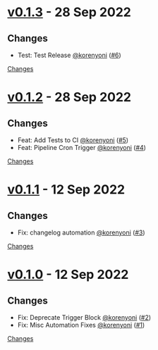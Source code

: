 <a name="v0.1.3"></a>
# [v0.1.3](https://github.com/korenyoni/terraform-provider-codefresh/releases/tag/v0.1.3) - 28 Sep 2022

## Changes
- Test: Test Release [@korenyoni](https://github.com/korenyoni) ([#6](https://github.com/korenyoni/terraform-provider-codefresh/issues/6))


[Changes][v0.1.3]


<a name="v0.1.2"></a>
# [v0.1.2](https://github.com/korenyoni/terraform-provider-codefresh/releases/tag/v0.1.2) - 28 Sep 2022

## Changes
- Feat: Add Tests to CI [@korenyoni](https://github.com/korenyoni) ([#5](https://github.com/korenyoni/terraform-provider-codefresh/issues/5))
- Feat: Pipeline Cron Trigger [@korenyoni](https://github.com/korenyoni) ([#4](https://github.com/korenyoni/terraform-provider-codefresh/issues/4))


[Changes][v0.1.2]


<a name="v0.1.1"></a>
# [v0.1.1](https://github.com/korenyoni/terraform-provider-codefresh/releases/tag/v0.1.1) - 12 Sep 2022

## Changes
- Fix: changelog automation [@korenyoni](https://github.com/korenyoni) ([#3](https://github.com/korenyoni/terraform-provider-codefresh/issues/3))


[Changes][v0.1.1]


<a name="v0.1.0"></a>
# [v0.1.0](https://github.com/korenyoni/terraform-provider-codefresh/releases/tag/v0.1.0) - 12 Sep 2022

## Changes
- Fix: Deprecate Trigger Block [@korenyoni](https://github.com/korenyoni) ([#2](https://github.com/korenyoni/terraform-provider-codefresh/issues/2))
- Fix: Misc Automation Fixes [@korenyoni](https://github.com/korenyoni) ([#1](https://github.com/korenyoni/terraform-provider-codefresh/issues/1))


[Changes][v0.1.0]


[v0.1.3]: https://github.com/korenyoni/terraform-provider-codefresh/compare/v0.1.2...v0.1.3
[v0.1.2]: https://github.com/korenyoni/terraform-provider-codefresh/compare/v0.1.1...v0.1.2
[v0.1.1]: https://github.com/korenyoni/terraform-provider-codefresh/compare/v0.1.0...v0.1.1
[v0.1.0]: https://github.com/korenyoni/terraform-provider-codefresh/tree/v0.1.0

 <!-- Generated by https://github.com/rhysd/changelog-from-release -->
